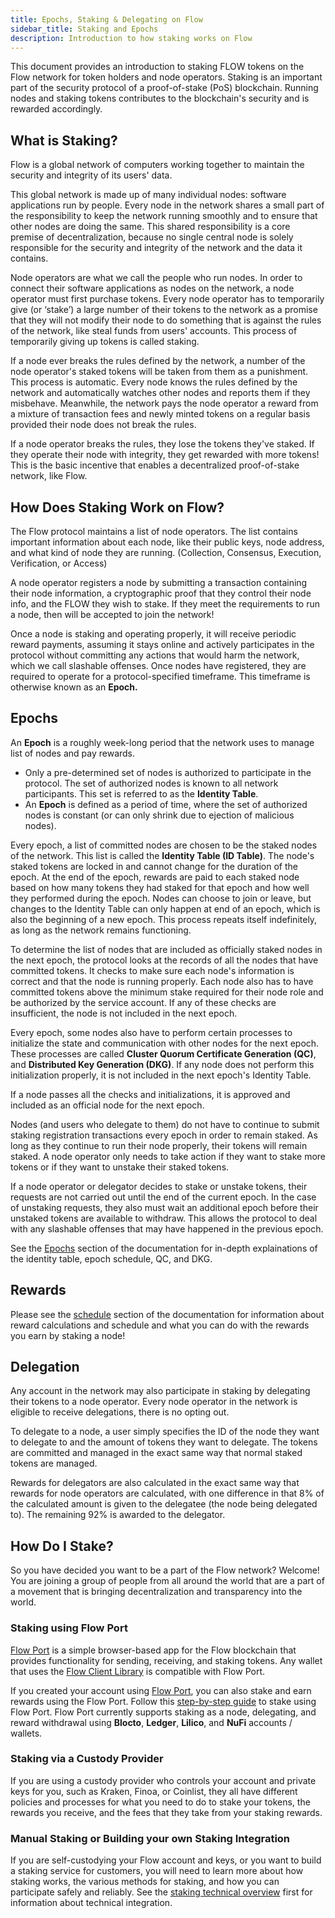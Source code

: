 ```yaml
---
title: Epochs, Staking & Delegating on Flow
sidebar_title: Staking and Epochs
description: Introduction to how staking works on Flow
---
```


This document provides an introduction to staking FLOW tokens on the Flow network
for token holders and node operators.
Staking is an important part of the security protocol of a proof-of-stake (PoS) blockchain.
Running nodes and staking tokens contributes to the blockchain's
security and is rewarded accordingly.

## What is Staking?

Flow is a global network of computers working together
to maintain the security and integrity of its users' data.

This global network is made up of many individual nodes: software applications run by people.
Every node in the network shares a small part of the responsibility
to keep the network running smoothly and to ensure that other nodes are doing the same.
This shared responsibility is a core premise of decentralization, because no single central
node is solely responsible for the security and integrity of the network and the data it contains.

Node operators are what we call the people who run nodes.
In order to connect their software applications as nodes on the network,
a node operator must first purchase tokens. Every node operator has to temporarily give (or ‘stake’)
a large number of their tokens to the network as a promise that they will not modify their node
to do something that is against the rules of the network, like steal funds from users' accounts.
This process of temporarily giving up tokens is called staking.

If a node ever breaks the rules defined by the network,
a number of the node operator's staked tokens will be taken from them as a punishment.
This process is automatic. Every node knows the rules defined by the network
and automatically watches other nodes and reports them if they misbehave.
Meanwhile, the network pays the node operator a reward from a mixture of
transaction fees and newly minted tokens
on a regular basis provided their node does not break the rules.

If a node operator breaks the rules, they lose the tokens they've staked.
If they operate their node with integrity, they get rewarded with more tokens!
This is the basic incentive that enables a decentralized proof-of-stake network, like Flow.

## How Does Staking Work on Flow?

The Flow protocol maintains a list of node operators.
The list contains important information about each node, like their public keys, node address,
and what kind of node they are running.
(Collection, Consensus, Execution, Verification, or Access)

A node operator registers a node by submitting a transaction containing
their node information, a cryptographic proof that they control their node info,
and the FLOW they wish to stake.
If they meet the requirements to run a node, then will be accepted to join the network!

Once a node is staking and operating properly, it will receive periodic reward payments,
assuming it stays online and actively participates in the protocol
without committing any actions that would harm the network, which we call slashable offenses.
Once nodes have registered, they are required to operate for a protocol-specified timeframe.
This timeframe is otherwise known as an **Epoch.**

## Epochs

An **Epoch** is a roughly week-long period that the network uses
to manage list of nodes and pay rewards.

- Only a pre-determined set of nodes is authorized to participate in the protocol. 
The set of authorized nodes is known to all network participants.
This set is referred to as the **Identity Table**.
- An **Epoch** is defined as a period of time, where the set of authorized nodes is constant
(or can only shrink due to ejection of malicious nodes).

Every epoch, a list of committed nodes are chosen to be the staked nodes of the network.
This list is called the **Identity Table (ID Table)**.
The node's staked tokens are locked in and cannot change for the duration of the epoch.
At the end of the epoch, rewards are paid to each staked node based on how many tokens they had staked for that epoch
and how well they performed during the epoch. Nodes can choose to join or leave, but changes to the Identity Table
can only happen at end of an epoch, which is also the beginning of a new epoch.
This process repeats itself indefinitely, as long as the network remains functioning.

To determine the list of nodes that are included as officially staked nodes in the next epoch,
the protocol looks at the records of all the nodes that have committed tokens.
It checks to make sure each node's information is correct and that the node is running properly.
Each node also has to have committed tokens above the minimum stake required for their node role
and be authorized by the service account.
If any of these checks are insufficient, the node is not included in the next epoch.

Every epoch, some nodes also have to perform certain processes to initialize the state and communication
with other nodes for the next epoch. These processes are called **Cluster Quorum Certificate Generation (QC)**,
and **Distributed Key Generation (DKG)**. If any node does not perform this initialization properly,
it is not included in the next epoch's Identity Table.

If a node passes all the checks and initializations, it is approved and included as an official node for the next epoch.

Nodes (and users who delegate to them) do not have to continue to submit
staking registration transactions every epoch in order to remain staked.
As long as they continue to run their node properly, their tokens will remain staked.
A node operator only needs to take action if they want to stake more tokens
or if they want to unstake their staked tokens.

If a node operator or delegator decides to stake or unstake tokens,
their requests are not carried out until the end of the current epoch.
In the case of unstaking requests, they also must wait an additional
epoch before their unstaked tokens are available to withdraw.
This allows the protocol to deal with any slashable offenses that may have happened in the previous epoch.

See the [Epochs](./04-epoch-preparation.md) section of the documentation for in-depth explainations 
of the identity table, epoch schedule, QC, and DKG.

## Rewards

Please see the [schedule](./03-schedule.md) section of the documentation
for information about reward calculations and schedule and
what you can do with the rewards you earn by staking a node!

## Delegation

Any account in the network may also participate in staking by delegating their tokens to a node operator.
Every node operator in the network is eligible to receive delegations, there is no opting out.

To delegate to a node, a user simply specifies the ID of the node they want to delegate to
and the amount of tokens they want to delegate.
The tokens are committed and managed in the exact same way that normal staked tokens are managed.

Rewards for delegators are also calculated in the exact same way that rewards for node operators are calculated,
with one difference in that 8% of the calculated amount is given to the delegatee (the node being delegated to).
The remaining 92% is awarded to the delegator.

## How Do I Stake?

So you have decided you want to be a part of the Flow network? Welcome!
You are joining a group of people from all around the world that are a part of a movement that is bringing decentralization and transparency into the world.

### Staking using Flow Port

[Flow Port](https://port.onflow.org/) is a simple browser-based app for the Flow blockchain
that provides functionality for sending, receiving, and staking tokens.
Any wallet that uses the [Flow Client Library](../../../tools/clients/fcl-js/index.md)
is compatible with Flow Port.

If you created your account using [Flow Port](https://port.onflow.org/),
you can also stake and earn rewards using the Flow Port.
Follow this [step-by-step guide](../../run-and-secure/nodes/flow-port/staking-guide.md) to stake using Flow Port.
Flow Port currently supports staking as a node, delegating,
and reward withdrawal using **Blocto**, **Ledger**, **Lilico**, and **NuFi** accounts / wallets.

### Staking via a Custody Provider

If you are using a custody provider who controls your account and private keys for you,
such as Kraken, Finoa, or Coinlist, they all have different policies and processes
for what you need to do to stake your tokens, the rewards you receive,
and the fees that they take from your staking rewards.

### Manual Staking or Building your own Staking Integration

If you are self-custodying your Flow account and keys, or you want to build a staking service for customers,
you will need to learn more about how staking works,
the various methods for staking, and how you can participate safely and reliably.
See the [staking technical overview](./06-technical-overview.md) first
for information about technical integration.
